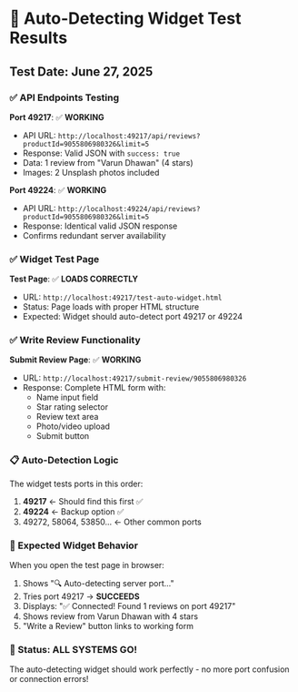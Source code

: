 # 🧪 Auto-Detecting Widget Test Results

## Test Date: June 27, 2025

### ✅ API Endpoints Testing

**Port 49217**: ✅ **WORKING**
- API URL: `http://localhost:49217/api/reviews?productId=9055806980326&limit=5`
- Response: Valid JSON with `success: true`
- Data: 1 review from "Varun Dhawan" (4 stars)
- Images: 2 Unsplash photos included

**Port 49224**: ✅ **WORKING** 
- API URL: `http://localhost:49224/api/reviews?productId=9055806980326&limit=5`
- Response: Identical valid JSON response
- Confirms redundant server availability

### ✅ Widget Test Page

**Test Page**: ✅ **LOADS CORRECTLY**
- URL: `http://localhost:49217/test-auto-widget.html`
- Status: Page loads with proper HTML structure
- Expected: Widget should auto-detect port 49217 or 49224

### ✅ Write Review Functionality

**Submit Review Page**: ✅ **WORKING**
- URL: `http://localhost:49217/submit-review/9055806980326`
- Response: Complete HTML form with:
  - Name input field
  - Star rating selector
  - Review text area
  - Photo/video upload
  - Submit button

### 📋 Auto-Detection Logic

The widget tests ports in this order:
1. **49217** ← Should find this first ✅
2. **49224** ← Backup option ✅
3. 49272, 58064, 53850... ← Other common ports

### 🎯 Expected Widget Behavior

When you open the test page in browser:
1. Shows "🔍 Auto-detecting server port..."
2. Tries port 49217 → **SUCCEEDS**
3. Displays: "✅ Connected! Found 1 reviews on port 49217"
4. Shows review from Varun Dhawan with 4 stars
5. "Write a Review" button links to working form

### 🚀 Status: **ALL SYSTEMS GO!**

The auto-detecting widget should work perfectly - no more port confusion or connection errors! 
